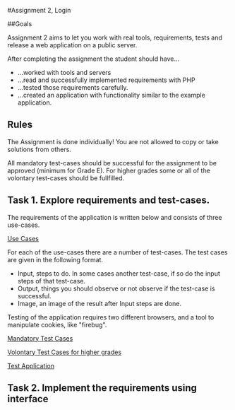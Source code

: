 #Assignment 2, Login

##Goals

Assignment 2 aims to let you work with real tools, requirements, tests and release a web application on a public server.

After completing the assignment the student should have...
 * ...worked with tools and servers
 * ...read and successfully implemented requirements with PHP
 * ...tested those requirements carefully.
 * ...created an application with functionality similar to the example application.
 
## Rules
The Assignment is done individually! You are not allowed to copy or take solutions from others.

All mandatory test-cases should be successful for the assignment to be approved (minimum for Grade E).
For higher grades some or all of the volontary test-cases should be fullfilled.
 
## Task 1. Explore requirements and test-cases.

The requirements of the application is written below and consists of three use-cases.

[Use Cases](Assignment2_Use_Cases.md)

For each of the use-cases there are a number of test-cases. The test cases are given in the following format. 
 * Input, steps to do. In some cases another test-case, if so do the input steps of that test-case.
 * Output, things you should observe or not observe if the test-case is successful.
 * Image, an image of the result after Input steps are done.
 
Testing of the application requires two different browsers, and a tool to manipulate cookies, like "firebug".

[Mandatory Test Cases](Assignment2_Test_Cases_Mandatory.md "Mandatory Test-Cases")

[Volontary Test Cases for higher grades](Assignment2_Volontary_Test_cases.md "Volontary Test-Cases for higher grade")

[Test Application](http://csquiz.lnu.se:81/ "Application To test requirements on")

## Task 2. Implement the requirements using interface


